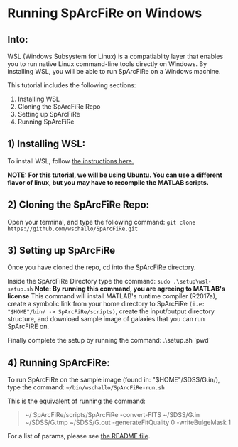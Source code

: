 # Running SpArcFiRe on Windows

## Into:
WSL (Windows Subsystem for Linux) is a compatiablity layer that enables you to run native Linux command-line tools directly on Windows. By installing WSL, you will be able to run SpArcFiRe on a Windows machine.

This tutorial includes the following sections:
1. Installing WSL
2. Cloning the SpArcFiRe Repo
3. Setting up SpArcFiRe
4. Running SpArcFiRe

## 1) Installing WSL:
To install WSL, follow [the instructions here.](https://docs.microsoft.com/en-us/windows/wsl/install-win10)

**NOTE: For this tutorial, we will be using Ubuntu. You can use a different flavor of linux, but you may have to recompile the MATLAB scripts.**

## 2) Cloning the SpArcFiRe Repo:
Open your terminal, and type the following command: `git clone https://github.com/wschallo/SpArcFiRe.git`

## 3) Setting up SpArcFiRe
Once you have cloned the repo, cd into the SpArcFiRe directory.

Inside the SpArcFiRe Directory type the command:
`sudo .\setup\wsl-setup.sh`
**Note: By running this command, you are agreeing to MATLAB's license**
This command will install MATLAB's runtime compiler (R2017a), create a symbolic link from your home directory to SpArcFiRe `(i.e: "$HOME"/bin/ -> SpArcFiRe/scripts)`,  create the input/output directory structure, and download sample image of galaxies that you can run SpArcFiRE on.

Finally complete the setup by running the command:
.\setup.sh \`pwd\`

## 4) Running SpArcFiRe:
To run SpArcFiRe on the sample image (found in: "$HOME"/SDSS/G.in/), type the command: `~/bin/wschallo/SpArcFiRe-run.sh`

This is the equivalent of running the command:
> ~/ SpArcFiRe/scripts/SpArcFiRe -convert-FITS ~/SDSS/G.in ~/SDSS/G.tmp ~/SDSS/G.out -generateFitQuality 0 -writeBulgeMask 1


For a list of params, please see [the README file](https://github.com/waynebhayes/SpArcFiRe).
